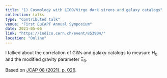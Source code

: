 ```yaml
---
title: "1) Cosmology with LIGO/Virgo dark sirens and galaxy catalogs"
collection: talks
type: "Contributed talk"
venue: "First EuCAPT Annual Symposium"
date: 2021-05-06
link: "https://indico.cern.ch/event/853904/"
location: "Online"
---
```


I talked about the correlation of GWs and galaxy catalogs to measure H<sub>0</sub> and the modified gravity parameter &Xi;<sub>0</sub>.

Based on <a href="https://iopscience.iop.org/article/10.1088/1475-7516/2021/08/026" target="_blank" rel="noopener">JCAP 08 (2021), p. 026</a>.
